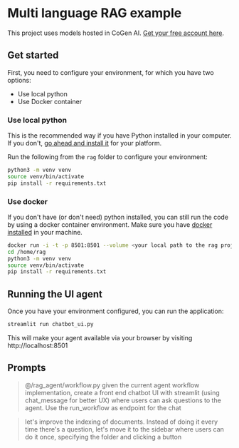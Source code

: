 # Multi language RAG example

This project uses models hosted in CoGen AI. [Get your free account here](https://cogenai.kalavai.net).


## Get started

First, you need to configure your environment, for which you have two options:
- Use local python
- Use Docker container


### Use local python

This is the recommended way if you have Python installed in your computer. If you don't, [go ahead and install it](https://www.python.org/downloads/) for your  platform.

Run the following from the `rag` folder to configure your environment:

```bash
python3 -m venv venv
source venv/bin/activate
pip install -r requirements.txt
```

### Use docker

If you don't have (or don't need) python installed, you can still run the code by using a docker container environment. Make sure you have [docker installed](https://docs.docker.com/engine/install/) in your machine.

```bash
docker run -i -t -p 8501:8501 --volume <your local path to the rag project>:/home/rag python:3.10-slim /bin/bash
cd /home/rag
python3 -m venv venv
source venv/bin/activate
pip install -r requirements.txt
```

## Running the UI agent

Once you have your environment configured, you can run the application:

```bash
streamlit run chatbot_ui.py
```

This will make your agent available via your browser by visiting http://localhost:8501


## Prompts

> @/rag_agent/workflow.py given the current agent workflow implementation, create a front end chatbot UI with streamlit (using chat_message for better UX) where users can ask questions to the agent. Use the run_workflow as endpoint for the chat

> let's improve the indexing of documents. Instead of doing it every time there's a question, let's move it to the sidebar where users can do it once, specifying the folder and clicking a button